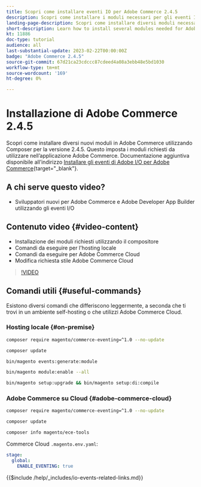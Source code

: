 ```yaml
---
title: Scopri come installare eventi IO per Adobe Commerce 2.4.5
description: Scopri come installare i moduli necessari per gli eventi IO in Adobe Commerce 2.4.5 per l’utilizzo in Adobe Developer App Builder
landing-page-description: Scopri come installare diversi moduli necessari per Adobe Commerce 2.4.5 utilizzando il compositore.
short-description: Learn how to install several modules needed for Adobe Commerce 2.4.5 using composer.
kt: 11886
doc-type: tutorial
audience: all
last-substantial-update: 2023-02-22T00:00:00Z
badge: "Adobe Commerce 2.4.5"
source-git-commit: 67d21ca23cdccc87cdeed4a08a3ebb48e5bd1030
workflow-type: tm+mt
source-wordcount: '169'
ht-degree: 0%

---
```



# Installazione di Adobe Commerce 2.4.5

Scopri come installare diversi nuovi moduli in Adobe Commerce utilizzando Composer per la versione 2.4.5. Questo imposta i moduli richiesti da utilizzare nell’applicazione Adobe Commerce. Documentazione aggiuntiva disponibile all’indirizzo [Installare gli eventi di Adobe I/O per Adobe Commerce](https://developer.adobe.com/commerce/events/get-started/installation/){target="_blank"}.

## A chi serve questo video?

* Sviluppatori nuovi per Adobe Commerce e Adobe Developer App Builder utilizzando gli eventi I/O

## Contenuto video {#video-content}

* Installazione dei moduli richiesti utilizzando il compositore
* Comandi da eseguire per l&#39;hosting locale
* Comandi da eseguire per Adobe Commerce Cloud
* Modifica richiesta stile Adobe Commerce Cloud

>[!VIDEO](https://video.tv.adobe.com/v/3415794)

## Comandi utili {#useful-commands}

Esistono diversi comandi che differiscono leggermente, a seconda che ti trovi in un ambiente self-hosting o che utilizzi Adobe Commerce Cloud.

### Hosting locale {#on-premise}

```bash
composer require magento/commerce-eventing=^1.0 --no-update

composer update

bin/magento events:generate:module

bin/magento module:enable --all

bin/magento setup:upgrade && bin/magento setup:di:compile
```

### Adobe Commerce su Cloud {#adobe-commerce-cloud}

```bash
composer require magento/commerce-eventing=^1.0 --no-update

composer update

composer info magento/ece-tools
```

Commerce Cloud `.magento.env.yaml`:

```yaml
stage:
  global:
    ENABLE_EVENTING: true
```

{{$include /help/_includes/io-events-related-links.md}}
